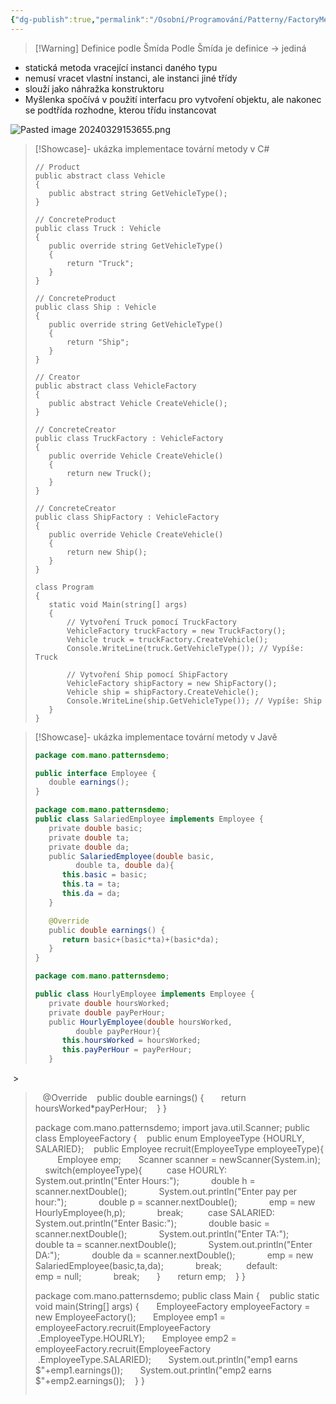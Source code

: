 ```yaml
---
{"dg-publish":true,"permalink":"/Osobní/Programování/Patterny/FactoryMethod/","created":"2024-01-03T15:04:27.784+01:00","updated":"2024-05-17T18:27:42.384+02:00"}
---
```


> [!Warning] Definice podle Šmída
> Podle Šmída je definice -> jediná  

- statická metoda vracející instanci daného typu
- nemusí vracet vlastní instanci, ale instanci jiné třídy
- slouží jako náhražka konstruktoru
- Myšlenka spočívá v použití interfacu pro vytvoření objektu, ale nakonec se podtřída rozhodne, kterou třídu instancovat

![Pasted image 20240329153655.png](/img/user/Images/Pasted%20image%2020240329153655.png)

> [!Showcase]- ukázka implementace tovární metody v C#
> ```CSharp
>// Product
>public abstract class Vehicle
>{
>    public abstract string GetVehicleType();
>}
>
>// ConcreteProduct
>public class Truck : Vehicle
>{
>    public override string GetVehicleType()
>    {
>        return "Truck";
>    }
>}
>
>// ConcreteProduct
>public class Ship : Vehicle
>{
>    public override string GetVehicleType()
>    {
>        return "Ship";
>    }
>}
>
>// Creator
>public abstract class VehicleFactory
>{
>    public abstract Vehicle CreateVehicle();
>}
>
>// ConcreteCreator
>public class TruckFactory : VehicleFactory
>{
>    public override Vehicle CreateVehicle()
>    {
>        return new Truck();
>    }
>}
>
>// ConcreteCreator
>public class ShipFactory : VehicleFactory
>{
>    public override Vehicle CreateVehicle()
>    {
>        return new Ship();
>    }
>}
>
>class Program
>{
>    static void Main(string[] args)
>    {
>        // Vytvoření Truck pomocí TruckFactory
>        VehicleFactory truckFactory = new TruckFactory();
>        Vehicle truck = truckFactory.CreateVehicle();
>        Console.WriteLine(truck.GetVehicleType()); // Vypíše: Truck
>
>        // Vytvoření Ship pomocí ShipFactory
>        VehicleFactory shipFactory = new ShipFactory();
>        Vehicle ship = shipFactory.CreateVehicle();
>        Console.WriteLine(ship.GetVehicleType()); // Vypíše: Ship
>    }
>}
>```

> [!Showcase]- ukázka implementace tovární metody v Javě
>```Java
>package com.mano.patternsdemo;
>
>public interface Employee {
>   double earnings();
>}
>
>package com.mano.patternsdemo;
>public class SalariedEmployee implements Employee {
>   private double basic;
>   private double ta;
>   private double da;
>   public SalariedEmployee(double basic,
>         double ta, double da){
>      this.basic = basic;
>      this.ta = ta;
>      this.da = da;
>   }
>
>   @Override
>   public double earnings() {
>      return basic+(basic*ta)+(basic*da);
>   }
>}
>
>package com.mano.patternsdemo;
>
>public class HourlyEmployee implements Employee {
>   private double hoursWorked;
>   private double payPerHour;
>   public HourlyEmployee(double hoursWorked,
>         double payPerHour){
>      this.hoursWorked = hoursWorked;
>      this.payPerHour = payPerHour;
>   }
 > 
>   @Override
>   public double earnings() {
>      return hoursWorked*payPerHour;
>   }
>}
>
>package com.mano.patternsdemo;
>import java.util.Scanner;
>public class EmployeeFactory {
>   public enum EmployeeType {HOURLY, SALARIED};
>   public Employee recruit(EmployeeType employeeType){
>         Employee emp;
>      Scanner scanner = newScanner(System.in);
>      switch(employeeType){
>         case HOURLY:
>            System.out.println("Enter Hours:");
>            double h = scanner.nextDouble();
>            System.out.println("Enter pay per hour:");
>            double p = scanner.nextDouble();
>            emp = new HourlyEmployee(h,p);
>            break;
>         case SALARIED:
>            System.out.println("Enter Basic:");
>            double basic = scanner.nextDouble();
>            System.out.println("Enter TA:");
>            double ta = scanner.nextDouble();
>            System.out.println("Enter DA:");
>            double da = scanner.nextDouble();
>            emp = new SalariedEmployee(basic,ta,da);
>            break;
>         default:
>            emp = null;
>            break;
>      }
>      return emp;
>   }
>}
>
>package com.mano.patternsdemo;
>public class Main {
>   public static void main(String[] args) {
>      EmployeeFactory employeeFactory = new EmployeeFactory();
>      Employee emp1 = employeeFactory.recruit(EmployeeFactory
>         .EmployeeType.HOURLY);
>      Employee emp2 = employeeFactory.recruit(EmployeeFactory
>         .EmployeeType.SALARIED);
>      System.out.println("emp1 earns $"+emp1.earnings());
>      System.out.println("emp2 earns $"+emp2.earnings());
>   }
>}
>```
